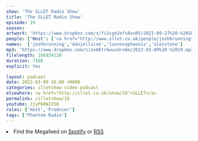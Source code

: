 ```yaml
---
show: 'The SLLET Radio Show'
title: 'The SLLET Radio Show'
episode: 19
season: 
artwork: 'https://www.dropbox.com/s/fi1cge2efs8xx05/2021-09-27%20-%20SLLET%20radio%20square.png?raw=1'
people: ['Host': ['<a href="http://www.sllet.co.uk/people/joshbrunning">Josh Brunning</a>','<a href="http://www.sllet.co.uk/people/danjellicoe">Dan Jellicoe</a>'],'Guests':'<a href="http://www.sllet.co.uk/people/luxnovaphoenix">Lux Nova Phoenix</a>','And Special Guest':'<a href="http://www.sllet.co.uk/people/alexstone">Alex Stone</a>']
names:  ['joshbrunning','danjellicoe','luxnovaphoenix','alexstone']
mp3: 'https://www.dropbox.com/s/ze66tr6wuvdrx6m/2022-03-09%20-%2019.mp3?raw=1'
filelength: 166934120
duration: 7168 
explicit: Yes

layout: podcast
date: 2022-03-09 16:00 +0000
categories: slletshow video podcast
elsewhere: <a href="http://sllet.co.uk/show/19">SLLET</a>
permalink: /slletshow/19
youtube: JjyPkRWJ35Q
roles: ['Host','Producer']
tags: ['Phantom Radio']
---
```


<li>Find the Megafeed on <a href="https://open.spotify.com/show/1WGc6YCF3UfAL7E62gHLAS?si=eff5901deb8d498e">Spotify</a> or <a href="https://anchor.fm/s/849e58ac/podcast/rss">RSS</a></li>
